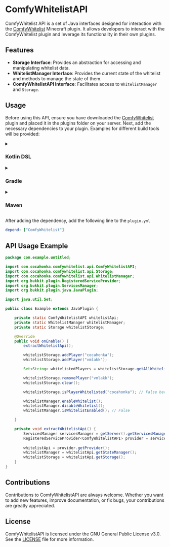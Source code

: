 # ComfyWhitelistAPI

ComfyWhitelist API is a set of Java interfaces designed for interaction with the 
[ComfyWhitelist](https://github.com/cocahonka/comfy-whitelist) Minecraft plugin.
It allows developers to interact with the ComfyWhitelist plugin and leverage its functionality in their own plugins.

## Features

- **Storage Interface**: Provides an abstraction for accessing and manipulating whitelist data.
- **WhitelistManager Interface**: Provides the current state of the whitelist and methods to manage the state of them.
- **ComfyWhitelistAPI Interface**: Facilitates access to `WhitelistManager` and `Storage`.

## Usage

Before using this API, ensure you have downloaded the [ComfyWhitelist](https://github.com/cocahonka/comfy-whitelist) 
plugin and placed it in the plugins folder on your server. Next, add the necessary dependencies to your plugin. 
Examples for different build tools will be provided:

<details><summary><h3>Kotlin DSL</h3></summary>

```kotlin
repositories {
    maven(url = "https://jitpack.io")
}

dependencies {
    compileOnly("com.github.cocahonka:comfy-whitelist-api:1.0.0")
}
```

</details>
<details><summary><h3>Gradle</h3></summary>

```groovy
repositories {
    maven { url 'https://jitpack.io' }
}

dependencies {
    compileOnly 'com.github.cocahonka:comfy-whitelist-api:1.0.0'
}
```

</details>
<details><summary><h3>Maven</h3></summary>

```xml
<repositories>
    <repository>
        <id>jitpack.io</id>
        <url>https://jitpack.io</url>
    </repository>
</repositories>

<dependency>
    <groupId>com.github.cocahonka</groupId>
    <artifactId>comfy-whitelist-api</artifactId>
    <version>1.0.0</version>
    <scope>provided</scope>
</dependency>
```

</details>

After adding the dependency, add the following line to the `plugin.yml`
```yaml
depend: ["ComfyWhitelist"]
```

## API Usage Example
```java
package com.example.untitled;

import com.cocahonka.comfywhitelist.api.ComfyWhitelistAPI;
import com.cocahonka.comfywhitelist.api.Storage;
import com.cocahonka.comfywhitelist.api.WhitelistManager;
import org.bukkit.plugin.RegisteredServiceProvider;
import org.bukkit.plugin.ServicesManager;
import org.bukkit.plugin.java.JavaPlugin;

import java.util.Set;

public class Example extends JavaPlugin {

    private static ComfyWhitelistAPI whitelistApi;
    private static WhitelistManager whitelistManager;
    private static Storage whitelistStorage;

    @Override
    public void onEnable() {
        extractWhitelistApi();

        whitelistStorage.addPlayer("cocahonka");
        whitelistStorage.addPlayer("vmlakk");

        Set<String> whitelistedPlayers = whitelistStorage.getAllWhitelistedPlayers(); // cocahonka, vmlakk

        whitelistStorage.removePlayer("vmlakk");
        whitelistStorage.clear();

        whitelistStorage.isPlayerWhitelisted("cocahonka"); // False because the clear() function was called

        whitelistManager.enableWhitelist();
        whitelistManager.disableWhitelist();
        whitelistManager.isWhitelistEnabled(); // False

    }

    private void extractWhitelistApi() {
        ServicesManager servicesManager = getServer().getServicesManager();
        RegisteredServiceProvider<ComfyWhitelistAPI> provider = servicesManager.getRegistration(ComfyWhitelistAPI.class);
        
        whitelistApi = provider.getProvider();
        whitelistManager = whitelistApi.getStateManager();
        whitelistStorage = whitelistApi.getStorage();
    }
}

```

## Contributions

Contributions to ComfyWhitelistAPI are always welcome. 
Whether you want to add new features, improve documentation, or fix bugs, your contributions are greatly appreciated.

## License

ComfyWhitelistAPI is licensed under the GNU General Public License v3.0. See the [LICENSE](LICENSE) file for more information.
